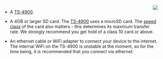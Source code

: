 <img style="float: right;padding-left: 10px;" src="/img/ts-4900.jpg">

* A [TS-4900][TS-link].

* A 4GB or larger SD card. The [TS-4900][TS-link] uses a microSD card. The [speed class][speed_class] of the card also matters - this determines its maximum transfer rate. We strongly recommend you get hold of a class 10 card or above.

* An ethernet cable or WiFi adapter to connect your device to the internet. The internal WiFi on the TS-4900 is unstable at the moment, so for the time being, it is recommended that you connect via ethernet.

[speed_class]:http://en.wikipedia.org/wiki/Sd_card#Speed_class_rating
[TS-link]:https://www.embeddedarm.com/products/board-detail.php?product=TS-4900